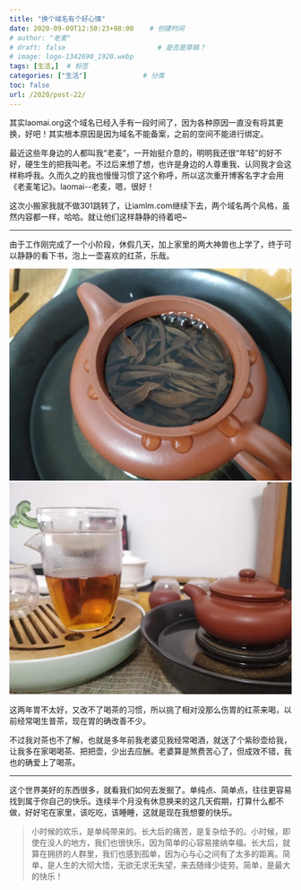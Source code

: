 ```yaml
---
title: "换个域名有个好心情"
date: 2020-09-09T12:50:23+08:00    # 创建时间
# author: "老麦"
# draft: false                       # 是否是草稿？
# image: logo-1342690_1920.webp
tags: [生活,]  # 标签
categories: ["生活"]              # 分类
toc: false
url: /2020/post-22/
---
```


其实laomai.org这个域名已经入手有一段时间了，因为各种原因一直没有将其更换，好吧！其实根本原因是因为域名不能备案，之前的空间不能进行绑定。

最近这些年身边的人都叫我“老麦”，一开始挺介意的，明明我还很“年轻”的好不好，硬生生的把我叫老。不过后来想了想，也许是身边的人尊重我、认同我才会这样称呼我。久而久之的我也慢慢习惯了这个称呼，所以这次重开博客名字才会用《老麦笔记》。laomai--老麦，嗯，很好！

这次小搬家我就不做301跳转了，让iamlm.com继续下去，两个域名两个风格，虽然内容都一样，哈哈。就让他们这样静静的待着吧~

------

由于工作刚完成了一个小阶段，休假几天，加上家里的两大神兽也上学了，终于可以静静的看下书，泡上一壶喜欢的红茶，乐哉。

![](post/laomai/2023/02/27/163fc1f69b7b2c-1.webp)![](post/laomai/2023/02/27/163fc1f69bea54-1.webp)

这两年胃不太好，又改不了喝茶的习惯，所以挑了相对没那么伤胃的红茶来喝，以前经常喝生普茶，现在胃的确改善不少。

不过我对茶也不了解，也就是多年前我老婆见我经常喝酒，就送了个紫砂壶给我，让我多在家喝喝茶、把把壶，少出去应酬。老婆算是煞费苦心了，但成效不错，我也的确爱上了喝茶。

------

这个世界美好的东西很多，就看我们如何去发掘了。单纯点、简单点，往往更容易找到属于你自己的快乐。连续半个月没有休息换来的这几天假期，打算什么都不做，好好宅在家里，该吃吃，该睡睡，这就是现在我想要的快乐。

> 小时候的欢乐，是单纯带来的。长大后的痛苦，是复杂给予的。小时候，即使在没人的地方，我们也很快乐，因为简单的心容易接纳幸福。长大后，就算在拥挤的人群里，我们也感到孤单，因为心与心之间有了太多的距离。简单，是人生的大彻大悟，无欲无求无失望，来去随缘少徒劳。简单，是最大的快乐！

